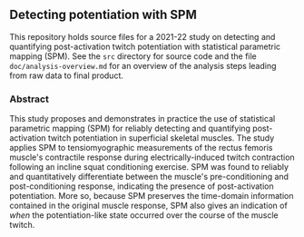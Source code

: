 ## Detecting potentiation with SPM

This repository holds source files for a 2021-22 study on detecting and quantifying post-activation twitch potentiation with statistical parametric mapping (SPM).
See the `src` directory for source code and the file `doc/analysis-overview.md` for an overview of the analysis steps leading from raw data to final product.

### Abstract 

This study proposes and demonstrates in practice the use of statistical parametric mapping (SPM) for reliably detecting and quantifying post-activation twitch potentiation in superficial skeletal muscles.
The study applies SPM to tensiomyographic measurements of the rectus femoris muscle's contractile response during electrically-induced twitch contraction following an incline squat conditioning exercise. SPM was found to reliably and quantitatively differentiate between the muscle's pre-conditioning and post-conditioning response, indicating the presence of post-activation potentiation.
More so, because SPM preserves the time-domain information contained in the original muscle response, SPM also gives an indication of *when* the potentiation-like state occurred over the course of the muscle twitch.
